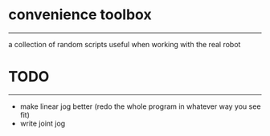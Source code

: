 # convenience toolbox
------------------------
a collection of random scripts useful when working with the real robot

# TODO
------
- make linear jog better (redo the whole program in whatever way you see fit)
- write joint jog
